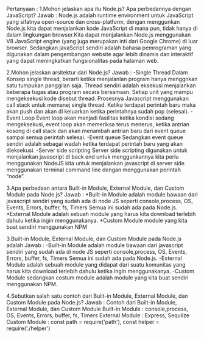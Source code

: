Pertanyaan :
1.Mohon jelaskan apa itu Node.js? Apa perbedannya dengan JavaScript?
Jawab :
Node.js adalah runtime environment untuk JavaScript yang sifatnya open-source dan cross-platform, dengan menggunkan   Node.js kita dapat menjalankan kode JavaScript di mana pun, tidak hanya di dalam lingkungan browser.Kita dapat menjalankan Node.js menggunakan V8 JavaScript engine (yang juga merupakan inti dari Google Chrome) di luar browser.
Sedangkan javaScript sendiri adalah bahasa pemrograman yang digunakan dalam pengembangan website agar lebih dinamis dan interaktif yang dapat meningkatkan fungsionalitas pada halaman web.

2.Mohon jelaskan arsitektur dari Node.js?
Jawab :
-Single Thread
    Dalam Konsep single thread, berarti ketika menjalanlan program hanya menggnkan satu tumpukan panggilan saja.    Thread sendiri adalah eksekusi menjalankan beberapa tugas atau program secara bersamaan. Setiap unit yang mampu mengeksekusi kode disebut thread. Prosesnya Javascript menggunakan call stack untuk memanej single thread. Ketika terdapat perintah baru maka akan push dan akan di keluarkan ketika perintahnya sudah pop (selesai).
-Event Loop
    Event loop akan menjadi fasilitas ketika kondisi sedang mengeksekusi, event loop akan memeriksa terus menerus, ketika antrian kosong di call stack dan akan menambah antrian baru dari event queue sampai semua perintah selesai.
-Event queue
    Sedangkan event queue sendiri adalah  sebagai wadah ketika terdapat perintah baru yang akan dieksekusi.
-Server side scripting
    Server side scripting digunakan untuk menjalankan javascript di back end untuk menggunkannya kita perlu menggunakan NodeJS kita untuk menjalankan javascript di server side menggunakan terminal command line dengan menggunakan perintah “node”. 

3.Apa perbedaan antara Built-in Module, External Module, dan Custom Module pada Node.js?
Jawab :
*Built-in Module adalah module bawaan dari javascript sendiri yang sudah ada di node JS seperti console,process, OS, Events, Errors, buffer, fs, Timers Semua ini sudah ada pada Node.js.
*External Module adalah sebuah module yang harus kita download terlebih dahulu ketika ingin menggunakanya.
*Custom Module module yang kita buat sendiri menggunakan NPM

3.Built-in Module, External Module, dan Custom Module pada Node.js adalah
Jawab :
  -Built-in Module
    adalah module bawaan dari javascript sendiri yang sudah ada di node JS seperti console,process, OS, Events, Errors, buffer, fs, Timers Semua ini sudah ada pada Node.js.
  -External Module
    adalah sebuah module yang didapat dari suatu komunitas yang harus kita download terlebih dahulu ketika ingin menggunakanya.
  -Custom Module
    sedangkan costum module adalah module yang kita buat sendiri menggunakan NPM. 

4.Sebutkan salah satu contoh dari Built-in Module, External Module, dan Custom Module pada Node.js?
Jawab :
Contoh dari Built-in Module, External Module, dan Custom Module
Built-in Module : console,process, OS, Events, Errors, buffer, fs, Timers
External Module : Express, Sequlize
Custom Module : const path = require('path'), const helper = require('./helper')

